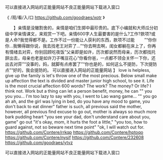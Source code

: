 
可以直接进入网站的正能量网站不良正能量网站下载进入窗口




《 /观/看/入/口  https://github.com/goodraes/xotr 》




　　】亲情是没辙割舍的，亲情是咱们生掷中最珍贵的。底下小编就和大师瓜分初级中学亲情课文，来观赏一下吧。亲情600字人生最要害的是什么?工作?款项?或是人命?我觉得都不是。工作不过一份能让人获利的东西，款项不过能
　　”“你你你...我懒得跟你说，我去找老王对弈了...”“你去啊去啊，闺女都躺在床上了，你再有情绪去对弈，你别回顾吃夜饭”父亲即是如许，历次都说然而母亲，历次都找托辞出去，母亲也老是如许刀子嘴豆花心“你看你爸，一点都不领会关怀一下你，还出去对弈”“没事的，妈，就脚有点疼罢了”“你也是的，如何这么不提防，下次提防点”“好的，我会提防的。
可以直接进入网站的正能量网站
】 love is helpless, give up the family is let's throw one of the most precious.
Below small make up affection the text is divided and master junior high school, to see it.
Life is the most crucial affection 600 words?
The work?
The money?
Or life?
I think not.
Work but a thing can let a person benefit, money, he can
"" you you you...
I'm too lazy to say with you, I went to Lao wang game...
"" you go ah ah, and the girl was lying in bed, do you have any mood to game, you don't back to eat dinner" father is such, all previous said the mother, however, all previous find excuse to go out, mother is always so much more bark pudding heart "you see your dad, don't understand care about you, game" go out "it's okay, mom, it hurts the foot a little," "you too, how to guard against, not so beware next time point" "ok, I will watch out for.
https://github.com/Contere/rrkqp
https://github.com/Contere/hptoqo
https://github.com/Contere/nysif
https://github.com/Contere/232608
https://github.com/goodraes/ytvz





可以直接进入网站的正能量网站不良正能量网站下载进入窗口
